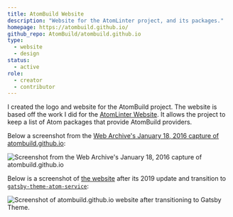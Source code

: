 ```yaml
---
title: AtomBuild Website
description: "Website for the AtomLinter project, and its packages."
homepage: https://atombuild.github.io/
github_repo: AtomBuild/atombuild.github.io
type:
  - website
  - design
status:
  - active
role:
  - creator
  - contributor
---
```


I created the logo and website for the AtomBuild project. The website is based off the work I did for the [AtomLinter Website](/portfolio/atomlinter-website). It allows the project to keep a list of Atom packages that provide AtomBuild providers.

Below a screenshot from the [Web Archive's January 18, 2016 capture of atombuild.github.io](https://web.archive.org/web/20160118122709/https://atombuild.github.io/):

![Screenshot from the Web Archive's January 18, 2016 capture of atombuild.github.io](/assets/images/screenshot-web.archive.org-2019.12.29-00_55_47.png)

Below is a screenshot of [the website](https://atombuild.github.io) after its 2019 update and transition to [`gatsby-theme-atom-service`](/portfolio/gatsby-theme-atom-service):

![Screenshot of atombuild.github.io website after transitioning to Gatsby Theme.](/assets/images/screenshot-atombuild.github.io-2019.12.29-01_01_03.png)
